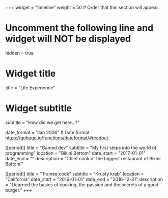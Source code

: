 +++
widget = "timeline"
weight = 50  # Order that this section will appear.

# Uncomment the following line and widget will NOT be displayed
 hidden = true

# Widget title
title = "Life Experience"
# Widget subtitle
subtitle = "How did we get here...?"

date_format = "Jan 2006" # Date format https://gohugo.io/functions/dateformat/#readout

[[period]]
  title = "Gamed dev"
  subtitle = "My first steps into the world of programming"
  location = "Bikini Bottom"
  date_start = "2017-01-01"
  date_end = ""
  description = "Chief cook of the biggest restaurant of Bikini Bottom."

[[period]]
  title = "Trainee cook"
  subtitle = "Krusty krab"
  location = "California"
  date_start = "2016-01-01"
  date_end = "2016-12-31"
  description = "I learned the basics of cooking, the passion and the secrets of a good burger."
+++